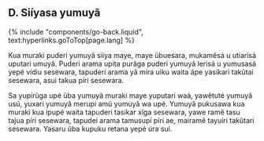 ## D. Siíyasa yumuyã
{% include "components/go-back.liquid", text:hyperlinks.goToTop[page.lang] %}

Kua muraki puderi yumuyã siiya maye, maye ũbuesara, mukamẽsá u utiarisá uputari umuyã. Puderi arama upita purãga puderi yumuyã lerisá u yumusasá yepé vídiu sesewara, tapuderi arama yã míra uiku waita ápe yasikari takũtai sesewara, asui takua píri sesewara.

Sa yupírũga upé ũba yumuyã muraki maye yuputari waá, yawẽtuté yumuyã usú, yuxari yumuyã merupi amũ yumuyã wa upé. Yumuyã pukusawa kua muraki kua ipupé waita tapuderi tasikar xĩga sesewara, yawe ramẽ tasu tajua píri sesewara, tapudei arama tamusupí píri ae, mairamẽ tayuiri takũtari sesewara.  Yasaru ũba kupuku retana yepé úra suí.
